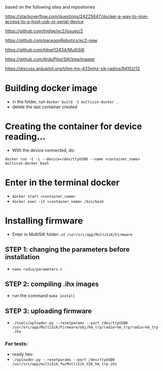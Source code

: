 based on the following sites and repositories

https://stackoverflow.com/questions/24225647/docker-a-way-to-give-access-to-a-host-usb-or-serial-device

https://github.com/tridge/ec2/issues/2

https://github.com/paragonRobotics/ec2-new

https://github.com/tdnet12434/MultiSiK

https://github.com/ArduPilot/SiK/tree/master

https://discuss.ardupilot.org/t/hm-trp-433mhz-sik-radios/94152/12

# Building docker image
- in the folder, run `docker build -t multisik-docker .`
- delete the last container created

# Creating the container for device reading...
- With the device connected, do:

`docker run -t -i --device=/dev/ttyUSB0 --name <container_name> multisik-docker bash`

# Enter in the terminal docker
- `docker start <container_name>`
- `docker exec -it <container_name> /bin/bash` 

# Installing firmware
- Enter in MultiSiK folder: `cd /usr/src/app/MultiSiK/Firmware`
## STEP 1: changing the parameters before installation
- `nano radio/parameters.c`
## STEP 2: compiling .ihx images
- run the command `make install`
## STEP 3: uploading firmware
- `./tools/uploader.py --resetparams --port /dev/ttyUSB0 /usr/src/app/MultiSiK/Firmware/obj/hm_trp/radio~hm_trp/radio~hm_trp.ihx`


### For tests:
- ready hex:
- `./uploader.py --resetparams --port /dev/ttyUSB0 /usr/src/app/multiSik_fw/MultiSik_V26_hm_trp.ihx`